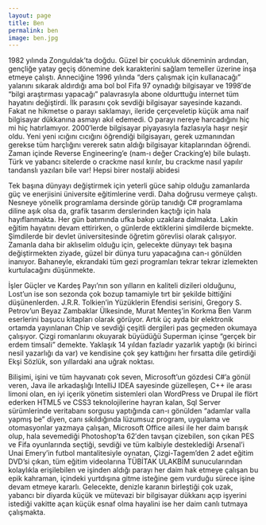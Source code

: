 ```yaml
---
layout: page
title: Ben
permalink: ben
image: ben.jpg
---
```

1982 yılında Zonguldak’ta doğdu. Güzel bir çocukluk döneminin ardından, gençliğe yatay geçiş dönemine dek karakterini sağlam temeller üzerine inşa etmeye çalıştı. Anneciğine 1996 yılında “ders çalışmak için kullanacağı” yalanını sıkarak aldırdığı ama bol bol Fifa 97 oynadığı bilgisayar ve 1998′de “bilgi araştırması yapacağı” palavrasıyla abone oldurttuğu internet tüm hayatını değiştirdi. İlk parasını çok sevdiği bilgisayar sayesinde kazandı. Fakat ne hikmetse o parayı saklamayı, ileride çerçeveletip küçük ama naif bilgisayar dükkanına asmayı akıl edemedi. O parayı nereye harcadığını hiç mi hiç hatırlamıyor. 2000′lerde bilgisayar piyayasıyla fazlasıyla haşır neşir oldu. Yeni yeni ıcığını cıcığını öğrendiği bilgisayarı, gerek uzmanından gerekse tüm harçlığını vererek satın aldığı bilgisayar kitaplarından öğrendi. Zaman içinde Reverse Engineering’e (nam-ı değer Cracking’e) bile bulaştı. Türk ve yabancı sitelerde o crackme nasıl kırılır, bu crackme nasıl yapılır tandanslı yazıları bile var! Hepsi birer nostalji abidesi

Tek başına dünyayı değiştirmek için yeterli güce sahip olduğu zamanlarda güç ve enerjisini üniversite eğitimlerine verdi. Daha doğrusu vermeye çalıştı. Nesneye yönelik programlama dersinde görüp tanıdığı C# programlama diline aşık olsa da, grafik tasarım derslerinden kaçtığı için hala hayıflanmakta. Her gün batımında ufka bakıp uzaklara dalmakta. Lakin eğitim hayatını devam ettirirken, o günlerde ektiklerini şimdilerde biçmekte. Şimdilerde bir devlet üniversitesinde öğretim görevlisi olarak çalışıyor. Zamanla daha bir aklıselim olduğu için, gelecekte dünyayı tek başına değiştirmekten ziyade, güzel bir dünya turu yapacağına can-ı gönülden inanıyor. Bahaneyle, ekrandaki tüm gezi programları tekrar tekrar izlemekten kurtulacağını düşünmekte.

İşler Güçler ve Kardeş Payı’nın son yılların en kaliteli dizileri olduğunu, Lost’un ise son sezonda çok bozup tamamiyle tırt bir şekilde bittiğini düşünenlerden. J.R.R. Tolkien’in Yüzüklerin Efendisi serisini, Gregory S. Petrov’un Beyaz Zambaklar Ülkesinde, Murat Menteş’in Korkma Ben Varım eserlerini başucu kitapları olarak görüyor. Artık üç ayda bir elektronik ortamda yayınlanan Chip ve sevdiği çeşitli dergileri pas geçmeden okumaya çalışıyor. Çizgi romanlarını okuyarak büyüdüğü Superman içinse “gerçek bir erdem timsali” demekte. Yaklaşık 14 yıldan fazladır yazarlık yaptığı (ki birinci nesil yazarlığı da var) ve kendisine çok şey kattığını her fırsatta dile getirdiği Ekşi Sözlük, son yıllardaki ana uğrak noktası.

Bilişimi, işini ve tüm hayvanatı çok seven, Microsoft’un gözdesi C#’a gönül veren, Java ile arkadaşlığı IntelliJ IDEA sayesinde güzelleşen, C++ ile arası limoni olan, en iyi içerik yönetim sistemleri olan WordPress ve Drupal ile flört ederken HTML5 ve CSS3 teknolojilerine hayran kalan, Sql Server sürümlerinde veritabanı sorgusu yaptığında can-ı gönülden “adamlar valla yapmış be” diyen, canı sıkıldığında lüzumsuz program, uygulama ve otomasyonlar yazmaya çalışan, Microsoft Office ailesi ile her daim barışık olup, hala sevemediği Photoshop’ta 62′den tavşan çizebilen, son çıkan PES ve Fifa oyunlarında seçtiği, sevdiği ve tüm kalbiyle desteklediği Arsenal’i Unai Emery’in futbol mantalitesiyle oynatan, Çizgi-Tagem’den 2 adet eğitim DVD’si çıkan, tüm eğitim videolarına TÜBİTAK ULAKBİM sunucularından kolaylıkla erişilebilen ve işinden aldığı parayı her daim hak etmeye çalışan bu epik kahraman, içindeki yurtdışına gitme isteğine gem vurduğu sürece işine devam etmeye kararlı. Gelecekte, denizle karanın birleştiği çok uzak, yabancı bir diyarda küçük ve mütevazi bir bilgisayar dükkanı açıp işyerini istediği vakitte açan küçük esnaf olma hayalini ise her daim canlı tutmaya çalışmakta.